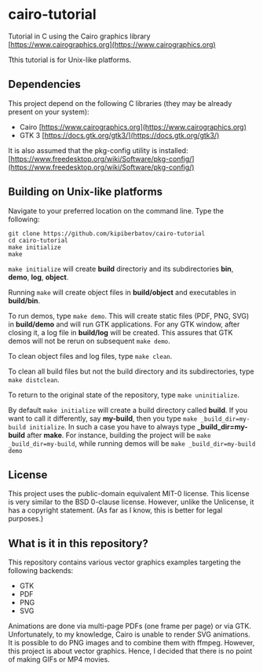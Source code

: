# cairo-tutorial

Tutorial in C using the Cairo graphics library
[https://www.cairographics.org](https://www.cairographics.org)

Tthis tutorial is for Unix-like platforms.

## Dependencies

This project depend on the following C libraries
(they may be already present on your system):

- Cairo [https://www.cairographics.org](https://www.cairographics.org)
- GTK 3 [https://docs.gtk.org/gtk3/](https://docs.gtk.org/gtk3/)

It is also assumed that the pkg-config utility is installed:
[https://www.freedesktop.org/wiki/Software/pkg-config/](https://www.freedesktop.org/wiki/Software/pkg-config/)

## Building on Unix-like platforms

Navigate to your preferred location on the command line. Type the following:

```
git clone https://github.com/kipiberbatov/cairo-tutorial
cd cairo-tutorial
make initialize
make
```

`make initialize` will create **build** directoriy and its subdirectories
**bin**, **demo**, **log**, **object**.

Running `make` will create object files in **build/object** and
executables in **build/bin**.

To run demos, type `make demo`.
This will create static files (PDF, PNG, SVG) in **build/demo**
and will run GTK applications.
For any GTK window, after closing it,
a log file in **build/log** will be created.
This assures that GTK demos will not be rerun on subsequent `make demo`.

To clean object files and log files, type `make clean`.

To clean all build files but not the build directory and its subdirectories,
type `make distclean`.

To return to the original state of the repository, type `make uninitialize`.

By default `make initialize` will create a build directory called **build**.
If you want to call it differently, say **my-build**,
then you type `make _build_dir=my-build initialize`.
In such a case you have to always type **_build_dir=my-build** after **make**.
For instance, building the project will be `make _build_dir=my-build`,
while running demos will be `make _build_dir=my-build demo`

## License

This project uses the public-domain equivalent MIT-0 license.
This license is very similar to the BSD 0-clause license.
However, unlike the Unlicense, it has a copyright statement.
(As far as I know, this is better for legal purposes.)

## What is it in this repository?

This repository contains various vector graphics examples
targeting the following backends:

- GTK
- PDF
- PNG
- SVG

Animations are done via multi-page PDFs (one frame per page) or via GTK.
Unfortunately, to my knowledge, Cairo is unable to render SVG animations.
It is possible to do PNG images and to combine them with ffmpeg.
However, this project is about vector graphics.
Hence, I decided that there is no point of making GIFs or MP4 movies.
